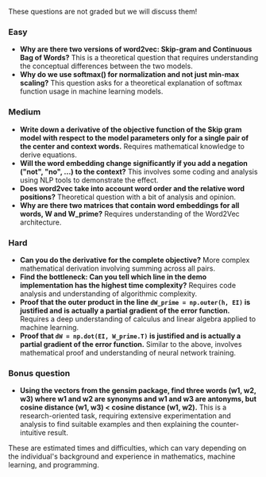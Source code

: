 These questions are not graded but we will discuss them!

### Easy 
- **Why are there two versions of word2vec: Skip-gram and Continuous Bag of Words?** This is a theoretical question that requires understanding the conceptual differences between the two models.
- **Why do we use softmax() for normalization and not just min-max scaling?** This question asks for a theoretical explanation of softmax function usage in machine learning models.

### Medium
- **Write down a derivative of the objective function of the Skip gram model with respect to the model parameters only for a single pair of the center and context words.** Requires mathematical knowledge to derive equations.
- **Will the word embedding change significantly if you add a negation ("not", "no", ...) to the context?** This involves some coding and analysis using NLP tools to demonstrate the effect.
- **Does word2vec take into account word order and the relative word positions?** Theoretical question with a bit of analysis and opinion.
- **Why are there two matrices that contain word embeddings for all words, W and W_prime?** Requires understanding of the Word2Vec architecture.

### Hard
- **Can you do the derivative for the complete objective?** More complex mathematical derivation involving summing across all pairs.
- **Find the bottleneck: Can you tell which line in the demo implementation has the highest time complexity?** Requires code analysis and understanding of algorithmic complexity.
- **Proof that the outer product in the line `dW_prime = np.outer(h, EI)` is justified and is actually a partial gradient of the error function.** Requires a deep understanding of calculus and linear algebra applied to machine learning.
- **Proof that `dW = np.dot(EI, W_prime.T)` is justified and is actually a partial gradient of the error function.** Similar to the above, involves mathematical proof and understanding of neural network training.

### Bonus question
- **Using the vectors from the gensim package, find three words (w1, w2, w3) where w1 and w2 are synonyms and w1 and w3 are antonyms, but cosine distance (w1, w3) < cosine distance (w1, w2).** This is a research-oriented task, requiring extensive experimentation and analysis to find suitable examples and then explaining the counter-intuitive result.

These are estimated times and difficulties, which can vary depending on the individual's background and experience in mathematics, machine learning, and programming.
